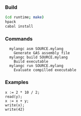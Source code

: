 ### Build

```bash
(cd runtime; make)
hpack
cabal install
```

### Commands

```
  mylangc asm SOURCE.mylang
    Generate GAS assembly file
  mylangc build SOURCE.mylang
    Build executable
  mylangc run SOURCE.mylang
    Evaluate compilled executable
```

### Examples

```
x := 2 * 10 / 2;
read(y);
x := x + y;
write(x);
write(42)
```
